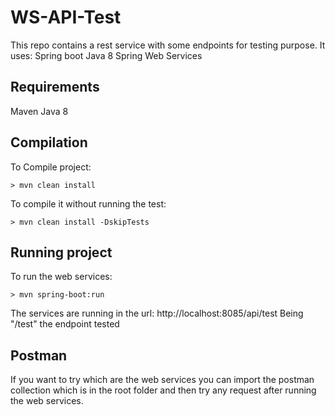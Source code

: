 # WS-API-Test
This repo contains a rest service with some endpoints for testing purpose.
It uses:
Spring boot
Java 8
Spring Web Services

## Requirements
Maven
Java 8

## Compilation
To Compile project:
```
> mvn clean install
```

To compile it without running the test:
```
> mvn clean install -DskipTests
```

## Running project
To run the web services:
```
> mvn spring-boot:run
```

The services are running in the url: http://localhost:8085/api/test
Being "/test" the endpoint tested

## Postman
If you want to try which are the web services you can import the postman collection which is in the root folder and then try any request after running the web services.

